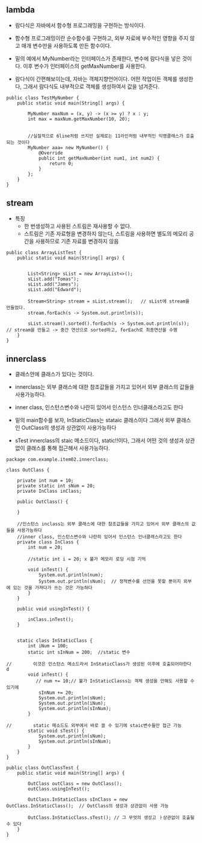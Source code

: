 ## lambda

- 람다식은 자바에서 함수형 프로그래밍을 구현하는 방식이다.

- 함수형 프로그래밍이란 순수함수를 구현하고, 외부 자료에 부수적인 영향을 주지 않고 매개 변수만을 사용하도록 만든 함수이다.

- 밑의 예에서 MyNumber라는 인터페이스가 존재한다, 변수에 람다식을 넣은 것이다. 이후 변수가 인터페이스의 getMaxNumber를 사용한다.

- 람다식이 간편해보이는데, 자바는 객체지향언어이다. 어떤 작업이든 객체를 생성한다, 그래서 람다식도 내부적으로 객체를 생성하여서 값을 넘겨준다.

````
public class TestMyNumber {
    public static void main(String[] args) {

        MyNumber maxNum = (x, y) -> (x >= y) ? x : y;
        int max = maxNum.getMaxNumber(10, 20);


        //실질적으로 6line처럼 쓰지만 실제로는 11라인처럼 내부적인 익명클래스가 호출되는 것이다
        MyNumber aaa= new MyNumber() {
            @Override
            public int getMaxNumber(int num1, int num2) {
                return 0;
            }
        };
    }
}
````

## stream

- 특징
	- 한 번생성하고 사용된 스트림은 재사용할 수 없다.
    - 스트림은 기존 자료형을 변경하지 않는다, 스트림을 사용하면 별도의 메모리 공간을 사용하므로 기존 자료를 변경하지 않음
    

````
public class ArrayListTest {
    public static void main(String[] args) {


        List<String> sList = new ArrayList<>();
        sList.add("Tomas");
        sList.add("James");
        sList.add("Edward");

        Stream<String> stream = sList.stream();   // sList에 stream을 만들었다.
        stream.forEach(s -> System.out.println(s));

        sList.stream().sorted().forEach(s -> System.out.println(s)); // stream을 만들고 -> 중간 연산으로 sorted하고, forEach로 최종연산을 수행
    }
}
````


## innerclass

-  클래스안에 클래스가 있다는 것이다.

- innerclass는 외부 클래스에 대한 참조값들을 가지고 있어서 외부 클래스의 값들을 사용가능하다.

- inner class, 인스턴스변수와 나란히 있어서 인스턴스 인너클래스라고도 한다

- 밑의 main함수를 보자, InStaticClass는 stataic 클래스이다 그래서 외부 클래스인 OutClass의 생성과 상관없이 사용가능하다

- sTest innerclass의 staic 메소드이다, static!!이다, 그래서 어떤 것의 생성과 상관없이 클래스를 통해 접근해서 사용가능하다.

````
package com.example.item02.innerclass;

class OutClass {

    private int num = 10;
    private static int sNum = 20;
    private InClass inClass;

    public OutClass() {

    }

    //인스턴스 inclass는 외부 클래스에 대한 참조값들을 가지고 있어서 외부 클래스의 값들을 사용가능하다
    //inner class, 인스턴스변수와 나란히 있어서 인스턴스 인너클래스라고도 한다
    private class InClass {
        int num = 20;

        //static int i = 20; x 불가 메모리 로딩 시점 기억

        void inTest() {
            System.out.println(num);
            System.out.println(sNum);  // 정적변수를 선언을 못할 뿐이지 외부에 있는 것을 가져다가 쓰는 것은 가능하다
        }
    }

    public void usingInTest() {
        
        inClass.inTest();
    }


    static class InStaticClass {
        int iNum = 100;
        static int sInNum = 200;  //static 변수

//        이것은 인스턴스 메소드라서 InStaticClass가 생성된 이후에 호출되어야한다 d
        void inTest() {
           // num += 10;// 불가 InStaticClasss는 객체 생성을 안해도 사용할 수 있기에
            sInNum += 20;
            System.out.println(sNum);
            System.out.println(iNum);
            System.out.println(sInNum);
        }

//        static 메소드도 외부에서 바로 쓸 수 있기에 staic변수들만 접근 가능
        static void sTest() {
            System.out.println(sNum);
            System.out.println(sInNum);
        }
    }
}

public class OutClassTest {
    public static void main(String[] args) {

        OutClass outClass = new OutClass();
        outClass.usingInTest();

        OutClass.InStaticClass sInClass = new OutClass.InStaticClass();  // OutClass의 생성과 상관없이 사용 가능

        OutClass.InStaticClass.sTest(); // 그 무엇의 생성고 ㅏ상관없이 호출될 수 있다
    }
}


````